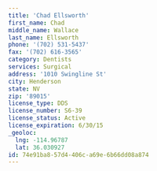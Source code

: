```yaml
---
title: 'Chad Ellsworth'
first_name: Chad
middle_name: Wallace
last_name: Ellsworth
phone: '(702) 531-5437'
fax: '(702) 616-3565'
category: Dentists
services: Surgical
address: '1010 Swingline St'
city: Henderson
state: NV
zip: '89015'
license_type: DDS
license_number: S6-39
license_status: Active
license_expiration: 6/30/15
_geoloc:
  lng: -114.96787
  lat: 36.030927
id: 74e91ba8-57d4-406c-a69e-6b66dd08a874
---
```

